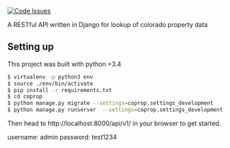 
[![Code Issues](https://www.quantifiedcode.com/api/v1/project/9150d466141e47abaa12d0d55c2c57a9/badge.svg)](https://www.quantifiedcode.com/app/project/9150d466141e47abaa12d0d55c2c57a9)

A RESTful API written in Django for lookup of colorado property data


## Setting up
This project was built with python +3.4

```bash
$ virtualenv -p python3 env
$ source ./env/bin/activate
$ pip install -r requirements.txt
$ cd coprop
$ python manage.py migrate --settings=coprop.settings_development
$ python manage.py runserver  --settings=coprop.settings_development
```

Then head to http://localhost:8000/api/v1/ in your browser to get started.

username: admin
password: test1234
